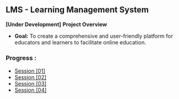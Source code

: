 ## **LMS - Learning Management System**

**[Under Development]**
**Project Overview**

- **Goal:** To create a comprehensive and user-friendly platform for educators and learners to facilitate online education.

### Progress :

- [Session [01]](/public/documents/en/session-01.md)
- [Session [02]](/public/documents/en/session-02.md)
- [Session [03]](/public/documents/en/session-03.md)
- [Session [04]](/public/documents/en/session-04.md)
